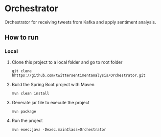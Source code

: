 # Orchestrator
Orchestrator for receiving tweets from Kafka and apply sentiment analysis.

## How to run
### Local
1. Clone this project to a local folder and go to root folder

   `git clone hhttps://github.com/twittersentimentanalysis/Orchestrator.git`

2. Build the Spring Boot project with Maven

    `mvn clean install`
    
3. Generate jar file to execute the project

    `mvn package`

4. Run the project

    `mvn exec:java -Dexec.mainClass=Orchestrator`
    